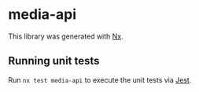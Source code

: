 # media-api

This library was generated with [Nx](https://nx.dev).

## Running unit tests

Run `nx test media-api` to execute the unit tests via [Jest](https://jestjs.io).
